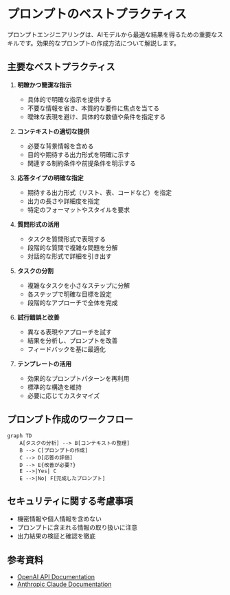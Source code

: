 # プロンプトのベストプラクティス

プロンプトエンジニアリングは、AIモデルから最適な結果を得るための重要なスキルです。効果的なプロンプトの作成方法について解説します。

## 主要なベストプラクティス

1. **明瞭かつ簡潔な指示**
   - 具体的で明確な指示を提供する
   - 不要な情報を省き、本質的な要件に焦点を当てる
   - 曖昧な表現を避け、具体的な数値や条件を指定する

2. **コンテキストの適切な提供**
   - 必要な背景情報を含める
   - 目的や期待する出力形式を明確に示す
   - 関連する制約条件や前提条件を明示する

3. **応答タイプの明確な指定**
   - 期待する出力形式（リスト、表、コードなど）を指定
   - 出力の長さや詳細度を指定
   - 特定のフォーマットやスタイルを要求

4. **質問形式の活用**
   - タスクを質問形式で表現する
   - 段階的な質問で複雑な問題を分解
   - 対話的な形式で詳細を引き出す

5. **タスクの分割**
   - 複雑なタスクを小さなステップに分解
   - 各ステップで明確な目標を設定
   - 段階的なアプローチで全体を完成

6. **試行錯誤と改善**
   - 異なる表現やアプローチを試す
   - 結果を分析し、プロンプトを改善
   - フィードバックを基に最適化

7. **テンプレートの活用**
   - 効果的なプロンプトパターンを再利用
   - 標準的な構造を維持
   - 必要に応じてカスタマイズ

## プロンプト作成のワークフロー

```mermaid
graph TD
    A[タスクの分析] --> B[コンテキストの整理]
    B --> C[プロンプトの作成]
    C --> D[応答の評価]
    D --> E{改善が必要?}
    E -->|Yes| C
    E -->|No| F[完成したプロンプト]
```

## セキュリティに関する考慮事項

- 機密情報や個人情報を含めない
- プロンプトに含まれる情報の取り扱いに注意
- 出力結果の検証と確認を徹底

## 参考資料

- [OpenAI API Documentation](https://platform.openai.com/docs/guides/prompt-engineering)
- [Anthropic Claude Documentation](https://docs.anthropic.com/claude/docs) 
